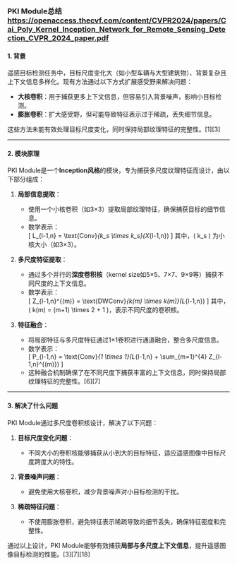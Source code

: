 ### **PKI Module总结** https://openaccess.thecvf.com/content/CVPR2024/papers/Cai_Poly_Kernel_Inception_Network_for_Remote_Sensing_Detection_CVPR_2024_paper.pdf

#### **1. 背景**
遥感目标检测任务中，目标尺度变化大（如小型车辆与大型建筑物）、背景复杂且上下文信息多样化。现有方法通过以下方式扩展感受野来解决问题：
- **大核卷积**：用于捕获更多上下文信息，但容易引入背景噪声，影响小目标检测。
- **膨胀卷积**：扩大感受野，但可能导致特征表示过于稀疏，丢失细节信息。

这些方法未能有效处理目标尺度变化，同时保持局部纹理特征的完整性。[1][3]

---

#### **2. 模块原理**
PKI Module是一个**Inception风格**的模块，专为捕获多尺度纹理特征而设计，由以下部分组成：
1. **局部信息提取**：
   - 使用一个小核卷积（如3×3）提取局部纹理特征，确保捕获目标的细节信息。
   - 数学表示：  
     \[ L_{l-1,n} = \text{Conv}_{k_s \times k_s}(X_{l-1,n}) \]
     其中，\( k_s \) 为小核大小（如3×3）。

2. **多尺度特征提取**：
   - 通过多个并行的**深度卷积核**（kernel size如5×5、7×7、9×9等）捕获不同尺度的上下文信息。
   - 数学表示：  
     \[ Z_{l-1,n}^{(m)} = \text{DWConv}_{k(m) \times k(m)}(L_{l-1,n}) \]
     其中，\( k(m) = (m+1) \times 2 + 1 \)，表示不同尺度的卷积核。

3. **特征融合**：
   - 将局部特征与多尺度特征通过1×1卷积进行通道融合，整合多尺度信息。
   - 数学表示：  
     \[ P_{l-1,n} = \text{Conv}_{1 \times 1}(L_{l-1,n} + \sum_{m=1}^{4} Z_{l-1,n}^{(m)}) \]
   - 这种融合机制确保了在不同尺度下捕获丰富的上下文信息，同时保持局部纹理特征的完整性。[6][7]

---

#### **3. 解决了什么问题**
PKI Module通过多尺度卷积核设计，解决了以下问题：
1. **目标尺度变化问题**：
   - 不同大小的卷积核能够捕获从小到大的目标特征，适应遥感图像中目标尺度跨度大的特性。

2. **背景噪声问题**：
   - 避免使用大核卷积，减少背景噪声对小目标检测的干扰。

3. **稀疏特征问题**：
   - 不使用膨胀卷积，避免特征表示稀疏导致的细节丢失，确保特征密度和完整性。

通过以上设计，PKI Module能够有效捕获**局部与多尺度上下文信息**，提升遥感图像目标检测的性能。[3][7][18]